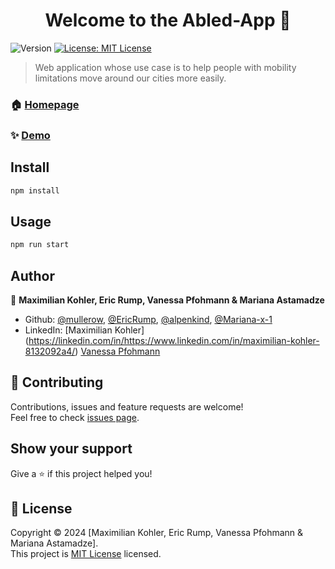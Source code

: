 <h1 align="center">Welcome to the Abled-App 👋</h1>
<p>
  <img alt="Version" src="https://img.shields.io/badge/version-0.1.0-blue.svg?cacheSeconds=2592000" />
  <a href="License" target="_blank">
    <img alt="License: MIT License" src="https://img.shields.io/badge/License-MIT License-yellow.svg" />
  </a>
</p>

> Web application whose use case is to help people with mobility limitations move around our cities more easily.

### 🏠 [Homepage](Netlify)

### ✨ [Demo](Netlify)

## Install

```sh
npm install
```

## Usage

```sh
npm run start
```

## Author

👤 **Maximilian Kohler, Eric Rump, Vanessa Pfohmann & Mariana Astamadze**

- Github: [@mullerow](https://github.com/mullerow), [@EricRump](https://github.com/EricRump), [@alpenkind](https://github.com/alpenkind), [@Mariana-x-1](https://github.com/Mariana-x1)
- LinkedIn: [Maximilian Kohler] (https://linkedin.com/in/https://www.linkedin.com/in/maximilian-kohler-8132092a4/) [Vanessa Pfohmann](https://www.linkedin.com/in/vanessa-p-476157239/)

## 🤝 Contributing

Contributions, issues and feature requests are welcome!<br />Feel free to check [issues page](https://github.com/coding-bootcamps-eu/final-project-2024-01-accessibility/issues).

## Show your support

Give a ⭐️ if this project helped you!

## 📝 License

Copyright © 2024 [Maximilian Kohler, Eric Rump, Vanessa Pfohmann & Mariana Astamadze].<br />
This project is [MIT License](License) licensed.
